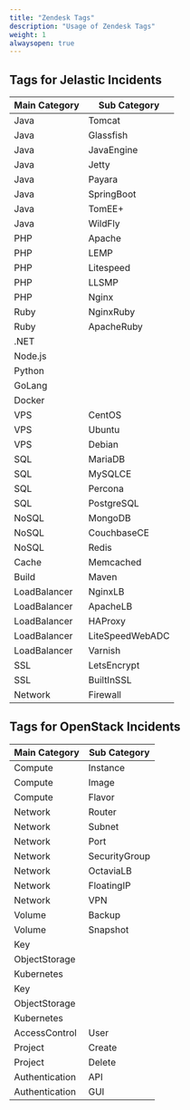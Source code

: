 ```yaml
---
title: "Zendesk Tags"
description: "Usage of Zendesk Tags"
weight: 1
alwaysopen: true
---
```


## Tags for Jelastic Incidents

Main Category | Sub Category |
--- | --- |
Java | Tomcat
Java | Glassfish
Java | JavaEngine
Java | Jetty
Java | Payara
Java | SpringBoot
Java | TomEE+
Java | WildFly
PHP | Apache
PHP | LEMP
PHP | Litespeed
PHP | LLSMP
PHP | Nginx
Ruby | NginxRuby
Ruby | ApacheRuby
.NET |
Node.js |
Python |
GoLang |
Docker |
VPS | CentOS
VPS | Ubuntu
VPS | Debian
SQL | MariaDB
SQL | MySQLCE
SQL | Percona
SQL | PostgreSQL
NoSQL | MongoDB 
NoSQL | CouchbaseCE
NoSQL | Redis
Cache | Memcached
Build | Maven
LoadBalancer | NginxLB
LoadBalancer | ApacheLB
LoadBalancer | HAProxy
LoadBalancer | LiteSpeedWebADC
LoadBalancer | Varnish
SSL | LetsEncrypt
SSL | BuiltInSSL
Network | Firewall

## Tags for OpenStack Incidents

Main Category | Sub Category |
--- | --- |
Compute | Instance
Compute | Image
Compute | Flavor
Network | Router
Network | Subnet
Network | Port
Network | SecurityGroup
Network | OctaviaLB
Network | FloatingIP
Network | VPN
Volume | Backup
Volume | Snapshot
Key | 
ObjectStorage | 
Kubernetes | 
Key | 
ObjectStorage | 
Kubernetes | 
AccessControl | User
Project | Create
Project | Delete
Authentication | API
Authentication | GUI